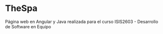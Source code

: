# TheSpa
Página web en Angular y Java realizada para el curso ISIS2603 - Desarrollo de Software en Equipo
